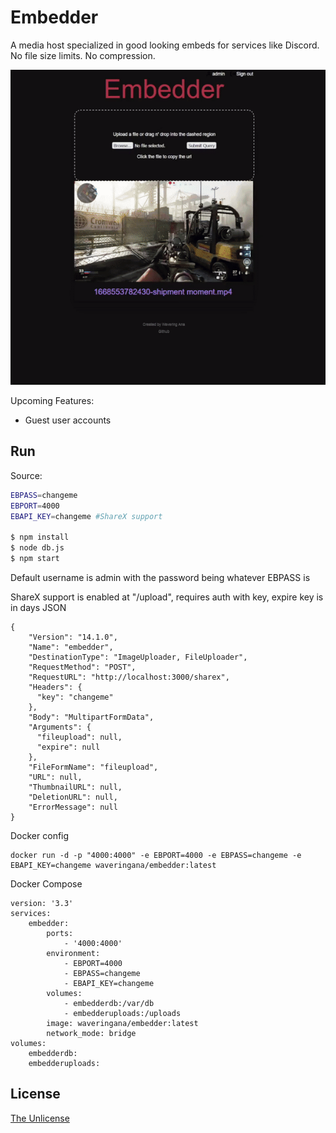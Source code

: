 # Embedder

A media host specialized in good looking embeds for services like Discord. No file size limits. No compression.

<img src="readmegif.gif">

Upcoming Features: 
* Guest user accounts


## Run

Source:
```Bash
EBPASS=changeme
EBPORT=4000
EBAPI_KEY=changeme #ShareX support

$ npm install
$ node db.js
$ npm start
```
Default username is admin with the password being whatever EBPASS is

ShareX support is enabled at "/upload", requires auth with key, expire key is in days 
JSON
```
{
    "Version": "14.1.0",
    "Name": "embedder",
    "DestinationType": "ImageUploader, FileUploader",
    "RequestMethod": "POST",
    "RequestURL": "http://localhost:3000/sharex",
    "Headers": {
      "key": "changeme"
    },
    "Body": "MultipartFormData",
    "Arguments": {
      "fileupload": null,
      "expire": null
    },
    "FileFormName": "fileupload",
    "URL": null,
    "ThumbnailURL": null,
    "DeletionURL": null,
    "ErrorMessage": null
}
```

Docker config
```
docker run -d -p "4000:4000" -e EBPORT=4000 -e EBPASS=changeme -e EBAPI_KEY=changeme waveringana/embedder:latest
```

Docker Compose
```
version: '3.3'
services:
    embedder:
        ports:
            - '4000:4000'
        environment:
            - EBPORT=4000
            - EBPASS=changeme
            - EBAPI_KEY=changeme
        volumes:
            - embedderdb:/var/db
            - embedderuploads:/uploads
        image: waveringana/embedder:latest
        network_mode: bridge
volumes:
    embedderdb:
    embedderuploads:
```

## License

[The Unlicense](https://opensource.org/licenses/unlicense)
